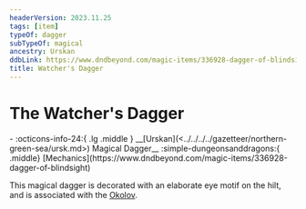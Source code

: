 ```yaml
---
headerVersion: 2023.11.25
tags: [item]
typeOf: dagger
subTypeOf: magical
ancestry: Urskan
ddbLink: https://www.dndbeyond.com/magic-items/336928-dagger-of-blindsight
title: Watcher's Dagger
---
```

# The Watcher's Dagger
<div class="grid cards ext-narrow-margin ext-one-column" markdown>
- :octicons-info-24:{ .lg .middle } __[Urskan](<../../../../gazetteer/northern-green-sea/ursk.md>) Magical Dagger__  
    :simple-dungeonsanddragons:{ .middle} [Mechanics](https://www.dndbeyond.com/magic-items/336928-dagger-of-blindsight) 
</div>


This magical dagger is decorated with an elaborate eye motif on the hilt, and is associated with the [Okolov](<../../../../groups/urskan-magical-organizations/eyes-of-vedmakov.md>). 